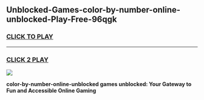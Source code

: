 
## Unblocked-Games-color-by-number-online-unblocked-Play-Free-96qgk
<h3>
<a href="https://premium76.site?title=color-by-number-online-unblocked&ref=18A1">CLICK TO PLAY</a></h3>
<hr>

<h3>
<a href="https://premium76.site?title=color-by-number-online-unblocked&ref=18A1">CLICK 2 PLAY</a>
  
</h3>

<a href="https://premium76.site?title=color-by-number-online-unblocked&ref=18A1"><img src="https://clearcache.store/games.png"></a>


**color-by-number-online-unblocked games unblocked: Your Gateway to Fun and Accessible Online Gaming**
